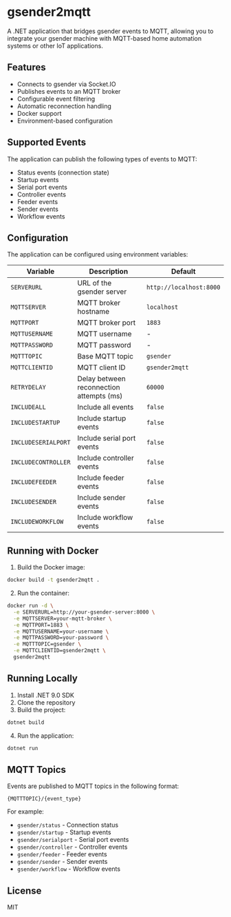 # gsender2mqtt

A .NET application that bridges gsender events to MQTT, allowing you to integrate your gsender machine with MQTT-based home automation systems or other IoT applications.

## Features

- Connects to gsender via Socket.IO
- Publishes events to an MQTT broker
- Configurable event filtering
- Automatic reconnection handling
- Docker support
- Environment-based configuration

## Supported Events

The application can publish the following types of events to MQTT:

- Status events (connection state)
- Startup events
- Serial port events
- Controller events
- Feeder events
- Sender events
- Workflow events

## Configuration

The application can be configured using environment variables:

| Variable | Description | Default |
|----------|-------------|---------|
| `SERVERURL` | URL of the gsender server | `http://localhost:8000` |
| `MQTTSERVER` | MQTT broker hostname | `localhost` |
| `MQTTPORT` | MQTT broker port | `1883` |
| `MQTTUSERNAME` | MQTT username | - |
| `MQTTPASSWORD` | MQTT password | - |
| `MQTTTOPIC` | Base MQTT topic | `gsender` |
| `MQTTCLIENTID` | MQTT client ID | `gsender2mqtt` |
| `RETRYDELAY` | Delay between reconnection attempts (ms) | `60000` |
| `INCLUDEALL` | Include all events | `false` |
| `INCLUDESTARTUP` | Include startup events | `false` |
| `INCLUDESERIALPORT` | Include serial port events | `false` |
| `INCLUDECONTROLLER` | Include controller events | `false` |
| `INCLUDEFEEDER` | Include feeder events | `false` |
| `INCLUDESENDER` | Include sender events | `false` |
| `INCLUDEWORKFLOW` | Include workflow events | `false` |

## Running with Docker

1. Build the Docker image:
```bash
docker build -t gsender2mqtt .
```

2. Run the container:
```bash
docker run -d \
  -e SERVERURL=http://your-gsender-server:8000 \
  -e MQTTSERVER=your-mqtt-broker \
  -e MQTTPORT=1883 \
  -e MQTTUSERNAME=your-username \
  -e MQTTPASSWORD=your-password \
  -e MQTTTOPIC=gsender \
  -e MQTTCLIENTID=gsender2mqtt \
  gsender2mqtt
```

## Running Locally

1. Install .NET 9.0 SDK
2. Clone the repository
3. Build the project:
```bash
dotnet build
```
4. Run the application:
```bash
dotnet run
```

## MQTT Topics

Events are published to MQTT topics in the following format:
```
{MQTTTOPIC}/{event_type}
```

For example:
- `gsender/status` - Connection status
- `gsender/startup` - Startup events
- `gsender/serialport` - Serial port events
- `gsender/controller` - Controller events
- `gsender/feeder` - Feeder events
- `gsender/sender` - Sender events
- `gsender/workflow` - Workflow events

## License

MIT
